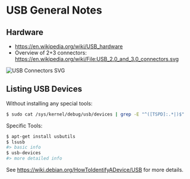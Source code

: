 # USB General Notes

## Hardware

* <https://en.wikipedia.org/wiki/USB_hardware>
* Overview of 2+3 connectors: <https://en.wikipedia.org/wiki/File:USB_2.0_and_3.0_connectors.svg>

![USB Connectors SVG](https://upload.wikimedia.org/wikipedia/commons/8/82/USB_2.0_and_3.0_connectors.svg)


## Listing USB Devices

Without installing any special tools:

```sh
$ sudo cat /sys/kernel/debug/usb/devices | grep -E "^([TSPD]:.*|)$"
```

Specific Tools:

```sh
$ apt-get install usbutils
$ lsusb
#> basic info
$ usb-devices
#> more detailed info
```

See <https://wiki.debian.org/HowToIdentifyADevice/USB> for more details.

